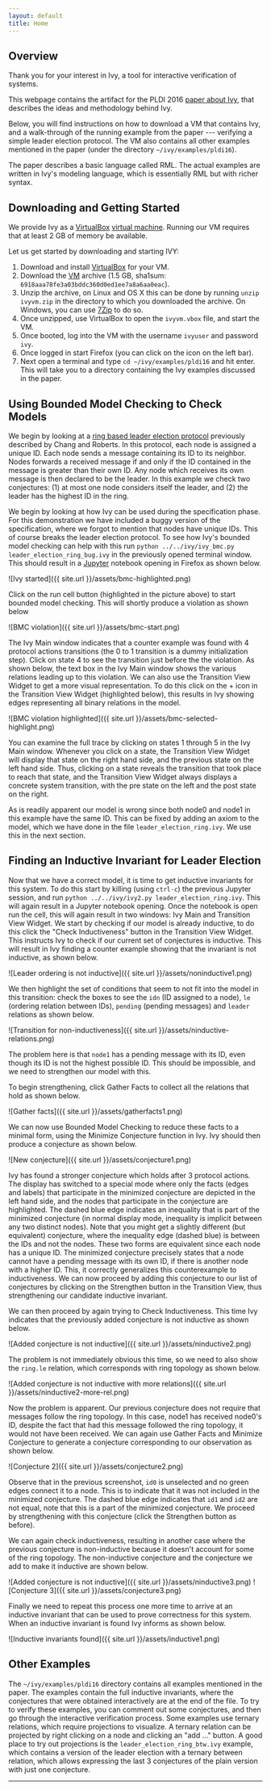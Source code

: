```yaml
---
layout: default
title: Home
---
```


<a name="overview"></a>Overview
-------------------------------

Thank you for your interest in Ivy, a tool for interactive verification of systems.

This webpage contains the artifact for the PLDI 2016 [paper about Ivy](http://www.cs.tau.ac.il/~odedp/pldi16-paper228.pdf), that describes the ideas and methodology behind Ivy.

Below, you will find instructions on how to download a VM that contains Ivy, and a walk-through of the running example from the paper --- verifying a simple leader election protocol.
The VM also contains all other examples mentioned in the paper (under the directory ``~/ivy/examples/pldi16``).

The paper describes a basic language called RML. The actual examples are written in Ivy's modeling language, 
which is essentially RML but with richer syntax.

<a name="downloading"></a>Downloading and Getting Started
---------------------------------------------------------
We provide Ivy as a [VirtualBox](https://www.virtualbox.org) [virtual machine](http://www.cs.tau.ac.il/~odedp/ivyvm.zip). Running our VM requires that at least 2 GB of memory be available.

Let us get started by downloading and starting IVY:

1. Download and install [VirtualBox](https://www.virtualbox.org) for your VM.
2. Download the [VM](http://www.cs.tau.ac.il/~odedp/ivyvm.zip) archive (1.5 GB, sha1sum: ``6918aaa78fe3a03bddc360d0ed1ee7a8a6aa0eac``).
3. Unzip the archive, on Linux and OS X this can be done by running `unzip ivyvm.zip` in the directory to which you downloaded the archive. On Windows, you can use [7Zip](http://www.7-zip.org/download.html) to do so.
3. Once unzipped, use VirtualBox to open the `ivyvm.vbox` file, and start the VM.
4. Once booted, log into the VM with the username `ivyuser` and password `ivy`.
5. Once logged in start Firefox (you can click on the icon on the left bar).
6. Next open a terminal and type `cd ~/ivy/examples/pldi16` and hit enter. This will take you to a directory containing the Ivy examples discussed in the paper.

<a name="bmc"></a>Using Bounded Model Checking to Check Models
---------------------------------------------------------------
We begin by looking at a [ring based leader election protocol](http://cs.ucsb.edu/~hatem/cs271/decentralized-extrema-finding.pdf) previously described by Chang and Roberts.
In this protocol, each node is assigned a unique ID. Each node sends a message containing its ID to its neighbor.
Nodes forwards a received message if and only if the ID contained in the message is greater than their own ID.
Any node which receives its own message is then declared to be the leader.
In this example we check two conjectures: (1) at most one node considers itself the leader, and (2) the leader has the highest ID in the ring.

We begin by looking at how Ivy can be used during the specification phase.
For this demonstration we have included a buggy version of the specification, where we forgot to mention that nodes have unique IDs.
This of course breaks the leader election protocol. To see how Ivy's bounded model checking can help with this run `python ../../ivy/ivy_bmc.py leader_election_ring_bug.ivy` in the previously opened terminal window. This should result in a [Jupyter](http://jupyter.org/) notebook opening in Firefox as shown below.

![Ivy started]({{ site.url }}/assets/bmc-highlighted.png)

Click on the run cell button (highlighted in the picture above) to start bounded model checking. This will shortly produce a violation as shown below

![BMC violation]({{ site.url }}/assets/bmc-start.png)

The Ivy Main window indicates that a counter example was found with 4 protocol actions transitions (the 0 to 1 transition is a dummy initialization step). Click on state 4 to see the transition just before the the violation. As shown below, the text box in the Ivy Main window shows the various relations leading up to this violation. We can also use the Transition View Widget to get a more visual representation. To do this click on the + icon in the Transition View Widget (highlighted below), this results in Ivy showing edges representing all binary relations in the model.

![BMC violation highlighted]({{ site.url }}/assets/bmc-selected-highlight.png)

You can examine the full trace by clicking on states 1 through 5 in the Ivy Main window. Whenever you click on a state, the Transition View Widget will display that state on the right hand side, and the previous state on the left hand side. Thus, clicking on a state reveals the transition that took place to reach that state, and the Transition View Widget always displays a concrete system transition, with the pre state on the left and the post state on the right.

As is readily apparent our model is wrong since both node0 and node1 in this example have the same ID. This can be fixed by adding an axiom to the model, which we have done in the file `leader_election_ring.ivy`. We use this in the next section.

<a name="inductive"></a>Finding an Inductive Invariant for Leader Election
-----------------------------------------------------------------------------
Now that we have a correct model, it is time to get inductive invariants for this system. To do this start by killing (using `ctrl-c`) the previous Jupyter session, and run `python ../../ivy/ivy2.py leader_election_ring.ivy`. This will again result in a Jupyter notebook opening. Once the notebook is open run the cell, this will again result in two windows: Ivy Main and Transition View Widget. We start by checking if our model is already inductive, to do this click the "Check Inductiveness" button in the Transition View Widget.
This instructs Ivy to check if our current set of conjectures is inductive.
This will result in Ivy finding a counter example showing that the invariant is not inductive, as shown below.

![Leader ordering is not inductive]({{ site.url }}/assets/noninductive1.png)

We then highlight the set of conditions that seem to not fit into the model in this transition: check the boxes to see the `idn` (ID assigned to a node), `le` (ordering relation between IDs), `pending` (pending messages) and `leader` relations as shown below.

![Transition for non-inductiveness]({{ site.url }}/assets/ninductive-relations.png)

The problem here is that `node1` has a pending message with its ID, even though its ID is not the highest possible ID. This should be impossible, and we need to strengthen our model with this.

To begin strengthening, click Gather Facts to collect all the relations that hold as shown below.

![Gather facts]({{ site.url }}/assets/gatherfacts1.png)

We can now use Bounded Model Checking to reduce these facts to a minimal form, using the Minimize Conjecture function in Ivy. Ivy should then produce a conjecture as shown below.

![New conjecture]({{ site.url }}/assets/conjecture1.png)

Ivy has found a stronger conjecture which holds after 3 protocol actions.
The display has switched to a special mode where only the facts (edges and labels) that participate in the minimized conjecture are depicted in the left hand side, and the nodes that participate in the conjecture are highlighted.
The dashed blue edge indicates an inequality that is part of the minimized conjecture (in normal display mode, inequality is implicit between any two distinct nodes).
Note that you might get a slightly different (but equivalent) conjecture, where the inequality edge (dashed blue) is between the IDs and not the nodes.
These two forms are equivalent since each node has a unique ID.
The minimized conjecture precisely states that a node cannot have a pending message with its own ID, if there is another node with a higher ID.
This, it correctly generalizes this counterexample to inductiveness.
We can now proceed by adding this conjecture to our list of conjectures by clicking on the Strengthen button in the Transition View, thus strengthening our candidate inductive invariant.

We can then proceed by again trying to Check Inductiveness. This time Ivy indicates that the previously added conjecture is not inductive as shown below.

![Added conjecture is not inductive]({{ site.url }}/assets/ninductive2.png)

The problem is not immediately obvious this time, so we need to also show the `ring.le` relation, which corresponds with ring topology as shown below.

![Added conjecture is not inductive with more relations]({{ site.url }}/assets/ninductive2-more-rel.png)

Now the problem is apparent. Our previous conjecture does not require that messages follow the ring topology. In this case, node1 has received node0's ID, despite the fact that had this message followed the ring topology, it would not have been received. We can again use Gather Facts and Minimize Conjecture to generate a conjecture corresponding to our observation as shown below.

![Conjecture 2]({{ site.url }}/assets/conjecture2.png)

Observe that in the previous screenshot, `id0` is unselected and no green edges connect it to a node. This is to indicate that it was not included in the minimized conjecture. The dashed blue edge indicates that `id1` and `id2` are not equal, note that this is a part of the minimized conjecture. We proceed by strengthening with this conjecture (click the Strengthen button as before).

We can again check inductiveness, resulting in another case where the previous conjecture is non-inductive because it doesn't account for some of the ring topology. The non-inductive conjecture and the conjecture we add to make it inductive are shown below.

![Added conjecture is not inductive]({{ site.url }}/assets/ninductive3.png)
![Conjecture 3]({{ site.url }}/assets/conjecture3.png)

Finally we need to repeat this process one more time to arrive at an inductive invariant that can be used to prove correctness for this system. When an inductive invariant is found Ivy informs as shown below.

![Inductive invariants found]({{ site.url }}/assets/inductive1.png)

<a name="other_examples"></a>Other Examples
-----------------------------------------------------------------------------

The ``~/ivy/examples/pldi16`` directory contains all examples mentioned in the paper.
The examples contain the full inductive invariants, where the conjectures that were obtained interactively are at the end of the file.
To try to verify these examples, you can comment out some conjectures, and then go through the interactive verification process.
Some examples use ternary relations, which require projections to visualize. A ternary relation can be projected by right clicking on a node and clicking an "add ..." button.
A good place to try out projections is the ``leader_election_ring_btw.ivy`` example, which contains a version of the leader election with a ternary between relation,
which allows expressing the last 3 conjectures of the plain version with just one conjecture.

<hr />
